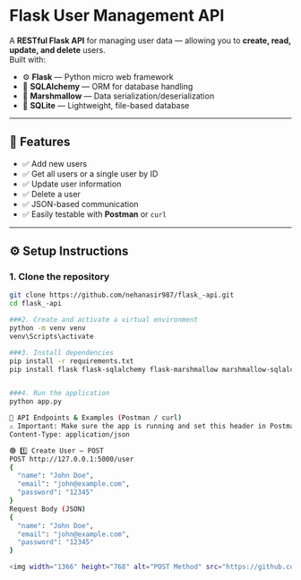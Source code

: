 # Flask User Management API

A **RESTful Flask API** for managing user data — allowing you to **create, read, update, and delete** users.  
Built with:

- ⚙️ **Flask** — Python micro web framework  
- 🧱 **SQLAlchemy** — ORM for database handling  
- 🧮 **Marshmallow** — Data serialization/deserialization  
- 💾 **SQLite** — Lightweight, file-based database  

---

## 🚀 Features

- ✅ Add new users  
- ✅ Get all users or a single user by ID  
- ✅ Update user information  
- ✅ Delete a user  
- ✅ JSON-based communication  
- ✅ Easily testable with **Postman** or `curl`

---

## ⚙️ Setup Instructions

### 1. Clone the repository
```bash
git clone https://github.com/nehanasir987/flask_-api.git
cd flask_-api

###2. Create and activate a virtual environment
python -m venv venv
venv\Scripts\activate

###3. Install dependencies
pip install -r requirements.txt
pip install flask flask-sqlalchemy flask-marshmallow marshmallow-sqlalchemy


###4. Run the application
python app.py

🧪 API Endpoints & Examples (Postman / curl)
⚠️ Important: Make sure the app is running and set this header in Postman:
Content-Type: application/json

🟢 1️⃣ Create User — POST
POST http://127.0.0.1:5000/user
{
  "name": "John Doe",
  "email": "john@example.com",
  "password": "12345"
}
Request Body (JSON)
{
  "name": "John Doe",
  "email": "john@example.com",
  "password": "12345"
}

<img width="1366" height="768" alt="POST Method" src="https://github.com/user-attachments/assets/f8ccc2ed-aa16-4d64-b3e4-6249311151b0" />
